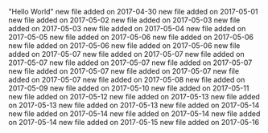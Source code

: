 "Hello World" 
new file added on 2017-04-30 
new file added on 2017-05-01 
new file added on 2017-05-02 
new file added on 2017-05-03 
new file added on 2017-05-03 
new file added on 2017-05-04 
new file added on 2017-05-05 
new file added on 2017-05-06 
new file added on 2017-05-06 
new file added on 2017-05-06 
new file added on 2017-05-06 
new file added on 2017-05-07 
new file added on 2017-05-07 
new file added on 2017-05-07 
new file added on 2017-05-07 
new file added on 2017-05-07 
new file added on 2017-05-07 
new file added on 2017-05-07 
new file added on 2017-05-07 
new file added on 2017-05-08 
new file added on 2017-05-09 
new file added on 2017-05-10 
new file added on 2017-05-11 
new file added on 2017-05-12 
new file added on 2017-05-13 
new file added on 2017-05-13 
new file added on 2017-05-13 
new file added on 2017-05-14 
new file added on 2017-05-14 
new file added on 2017-05-14 
new file added on 2017-05-14 
new file added on 2017-05-15 
new file added on 2017-05-16 
